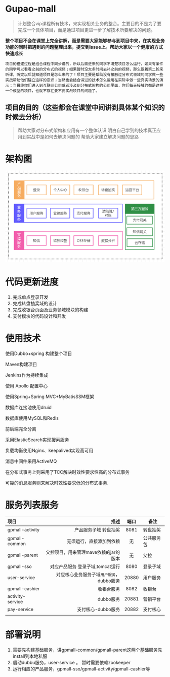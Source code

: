 # Gupao-mall

> 计划整合vip课程所有技术，来实现相关业务的整合。主要目的不是为了要完成一个具体项目，而是通过项目更进一步了解技术所要解决的问题。

**整个项目不会在课堂上完全讲解，而是需要大家能够参与到项目中来，在实现业务功能的同时把遇到的问题整理出来，提交到issue上。帮助大家以一个健康的方式快速成长**

`项目的搭建过程是结合课程中同步讲的，所以后面进来的同学不清楚项目怎么运行，如果有条件的同学可以看看之前的分布式的视频；如果暂时没太多时间去补之前的视频，那么跟着第二轮来听课，听完以后就知道项目是怎么来的了！项目主要是帮助没有接触过分布式领域的同学做一些实战帮助他们建立这样的意识；当然也会结合讲过的技术怎么运用在实际中做一些真实场景的演示；当最终你们进入到互联网公司或者涉及到分布式架构的公司里面，你们每天接触的都是这样一个模型的项目，也就不存在要不要实战项目的问题了。`

## 项目的目的（这些都会在课堂中间讲到具体某个知识的时候去分析）

> 帮助大家对分布式架构和应用有一个整体认识
> 明白自己学到的技术真正应用到实战中是如何去解决问题的
> 帮助大家建立解决问题的思路

# 架构图

![架构图](架构图.png)


# 代码更新进度

1. 完成单点登录开发
2. 完成转盘抽奖域的设计
3. 完成收银台页面及业务领域模块的构建
4. 支付模块的代码设计和开发


# 使用技术
使用Dubbo+spring 构建整个项目

Maven构建项目

Jenkins作为持续集成

使用 Apollo 配置中心

使用Spring+Spring MVC+MyBatisSSM框架

数据库连接池使用druid

数据库使用MySQL和Redis

前后端完全分离

采用ElasticSearch实现搜索服务

负载均衡使用Nginx、keepalived实现高可用

消息中间件采用ActiveMQ

在分布式事务上则采用了TCC解决时效性要求性高的分布式事务

可靠的消息服务则来解决时效性要求低的分布式事务.

# 服务列表服务

| 项目      |  描述 | 端口 | 备注  |
| :-------- | --------:| :--: | ---- |
| gpmall-activity | 产品服务子域 转盘抽奖 | 8081 |  转盘抽奖 |
| gpmall-common | 无须运行，直接添加到依赖 |  无  |  公共服务包  |
| gpmall-parent | 父控项目，用来管理mave依赖的jar的版本 | 无 | 父控  |
| gpmall-sso  | 对应产品服务 登录子域,tomcat运行 | 8080 | 登录子域 |
| user-service | 对应核心业务服务子域`用户服务`，dubbo服务 | 20880 | 用户服务 |
| gpmall-cashier | 收银台服务 | 8082 | 收银台 |
| activity-service | dubbo服务 | 20881 | 营销平台 |
| pay-service | 支付核心-dubbo服务 | 20882 | 支付核心 |
|  |  |  |  |

# 部署说明

1. 需要先构建基础服务，讲gpmall-common/gpmall-parent这两个基础服务先install到本地私服
2. 启动dubbu服务，user-service 。 暂时需要依赖zookeeper
3. 运行相应的产品服务，gpmall-sso/gpmall-activity/gpmall-cashier等